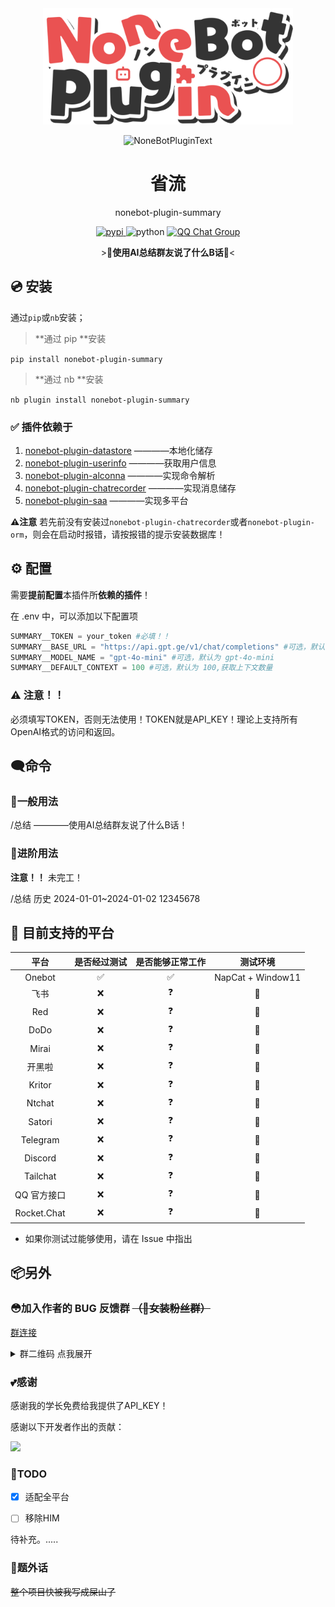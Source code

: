 <div align="center">
  <a href="https://v2.nonebot.dev/store"><img src="./docs/NoneBotPlugin.svg" width="400" alt="NoneBotPluginLogo"></a>
  <br>
  <p><img src="https://s2.loli.net/2022/06/16/xsVUGRrkbn1ljTD.png" width="240" alt="NoneBotPluginText"></p>
</div>

<div align="center">

# 省流
nonebot-plugin-summary

<p align="center">
  <a href="https://pypi.python.org/pypi/nonebot-plugin-summary">
    <img src="https://img.shields.io/pypi/v/nonebot-plugin-summary.svg" alt="pypi">
  </a>
  
  <img src="https://img.shields.io/badge/python-3.9+-blue.svg" alt="python">
  
  <a href="https://qm.qq.com/q/Yty2yc9Bee">
    <img src="https://img.shields.io/badge/QQ%E7%BE%A4-1128359833-orange?style=flat-square" alt="QQ Chat Group">
  </a>
</p>

\>💬**使用AI总结群友说了什么B话**💬<
</div>

## 💿 安装

通过`pip`或`nb`安装；

>**通过 pip **安装

`pip install nonebot-plugin-summary`

>**通过 nb **安装

`nb plugin install nonebot-plugin-summary`

### ✅ 插件依赖于

1. [nonebot-plugin-datastore](https://github.com/he0119/nonebot-plugin-datastore) ————本地化储存
2. [nonebot-plugin-userinfo](https://github.com/noneplugin/nonebot-plugin-userinfo) ————获取用户信息
3. [nonebot-plugin-alconna](https://github.com/ArcletProject/nonebot-plugin-alconna) ————实现命令解析
4. [nonebot-plugin-chatrecorder](https://github.com/noneplugin/nonebot-plugin-chatrecorder) ————实现消息储存
5. [nonebot-plugin-saa](https://github.com/MountainDash/nonebot-plugin-send-anything-anywhere) ————实现多平台

 **⚠注意** 若先前没有安装过```nonebot-plugin-chatrecorder```或者```nonebot-plugin-orm```，则会在启动时报错，请按报错的提示安装数据库！
 
## ⚙ 配置

需要**提前配置**本插件所**依赖的插件**！

在 .env 中，可以添加以下配置项
```python
SUMMARY__TOKEN = your_token #必填！！
SUMMARY__BASE_URL = "https://api.gpt.ge/v1/chat/completions" #可选，默认为 https://api.gpt.ge/v1/chat/completions
SUMMARY__MODEL_NAME = "gpt-4o-mini" #可选，默认为 gpt-4o-mini
SUMMARY__DEFAULT_CONTEXT = 100 #可选，默认为 100,获取上下文数量
```
### ⚠ 注意！！
必须填写TOKEN，否则无法使用！TOKEN就是API_KEY！理论上支持所有OpenAI格式的访问和返回。

## 🗨命令

### 🎨一般用法

/总结 ————使用AI总结群友说了什么B话！


### 🚀进阶用法

__注意！！__
未完工！

/总结 历史 2024-01-01~2024-01-02 12345678

## 💪 目前支持的平台

| 平台 | 是否经过测试 | 是否能够正常工作 | 测试环境 |
|:-----:|:----:|:----:| :----: |
| Onebot | ✅ | ✅ | NapCat + Window11|
| 飞书  | ❌ | ❓ | 🤔 |
| Red  | ❌ | ❓ | 🤔 |
| DoDo  | ❌ | ❓ | 🤔 |
| Mirai  | ❌ | ❓ | 🤔 |
| 开黑啦  | ❌ | ❓ | 🤔 |
| Kritor  | ❌ | ❓ | 🤔 |
| Ntchat  | ❌ | ❓ | 🤔 |
| Satori  | ❌ | ❓ | 🤔 |
| Telegram | ❌ | ❓ | 🤔  |
| Discord  | ❌ | ❓ | 🤔 |
| Tailchat  | ❌ | ❓ | 🤔 |
| QQ 官方接口  | ❌ | ❓ | 🤔 |
| Rocket.Chat  | ❌ | ❓ | 🤔 |

- 如果你测试过能够使用，请在 Issue 中指出

## 📦另外

### 😳加入作者的 BUG 反馈群 ~~（🥵女装粉丝群）~~

[群连接](https://qm.qq.com/q/Yty2yc9Bee)

<details>
<summary>群二维码 点我展开</summary>

![7a4bd22dea47d25d9b632d4b2696d4cd](https://github.com/ChenXu233/nonebot_plugin_dialectlist/assets/91937041/61fd7010-e2b2-4f13-b209-9c0faf8a517f)

</details>

### 💕感谢

感谢我的学长免费给我提供了API_KEY！

感谢以下开发者作出的贡献：

<a href="https://github.com/ChenXu233/nonebot-plugin-summary/graphs/contributors">
  <img src="https://contrib.rocks/image?repo=ChenXu233/nonebot-plugin-summary&max=1000" />
</a>
  
### 🎀TODO

- [x] 适配全平台

- [ ] 移除HIM
  
 待补充。.....

### 👾题外话
~~整个项目快被我写成屎山了~~
